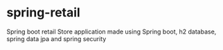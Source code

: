 # spring-retail

Spring boot retail Store application made using Spring boot, h2 database, spring data jpa and spring security
